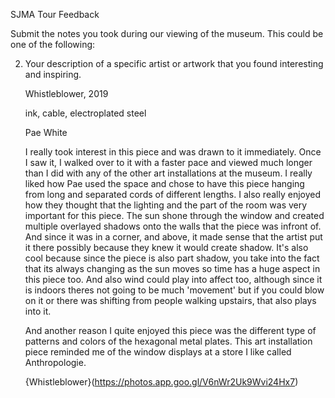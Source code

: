 SJMA Tour Feedback

Submit the notes you took during our viewing of the museum. This could be one of the following:

  2. Your description of a specific artist or artwork that you found interesting and inspiring.
  
      Whistleblower, 2019
      
      ink, cable, electroplated steel
       
      Pae White
      
      
      I really took interest in this piece and was drawn to it immediately.
      Once I saw it, I walked over to it with a faster pace and viewed much longer than I did with any of the other art installations at
      the museum. 
      I really liked how Pae used the space and chose to have this piece hanging from long and separated cords of different lengths.
      I also really enjoyed how they thought that the lighting and the part of the room was very important for this piece. The sun shone through
      the window and created multiple overlayed shadows onto the walls that the piece was infront of. And since it was in a corner, and above, it made sense
      that the artist put it there possibly because they knew it would create shadow. It's also cool because since the piece is also part shadow,
      you take into the fact that its always changing as the sun moves so time has a huge aspect in this piece too.
       And also wind could play into affect too, although since it is indoors theres not going to be much 'movement' but if you could blow on it or
       there was shifting from people walking upstairs, that also plays into it.
       
       And another reason I quite enjoyed this piece was the different type of patterns and colors of the hexagonal metal plates.
       This art installation piece reminded me of the window displays at a store I like called Anthropologie.
       
       {Whistleblower}(https://photos.app.goo.gl/V6nWr2Uk9Wvi24Hx7)
